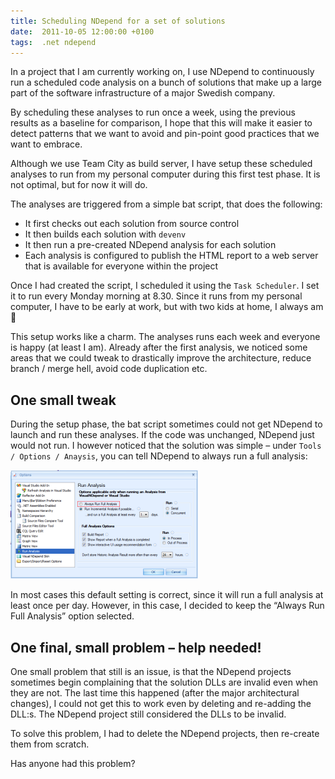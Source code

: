 ```yaml
---
title: Scheduling NDepend for a set of solutions
date:  2011-10-05 12:00:00 +0100
tags:  .net ndepend
---
```


In a project that I am currently working on, I use NDepend to continuously run a
scheduled code analysis on a bunch of solutions that make up a large part of the
software infrastructure of a major Swedish company.

By scheduling these analyses to run once a week, using the previous results as a
baseline for comparison, I hope that this will make it easier to detect patterns
that we want to avoid and pin-point good practices that we want to embrace.

Although we use Team City as build server, I have setup these scheduled analyses
to run from my personal computer during this first test phase. It is not optimal,
but for now it will do.

The analyses are triggered from a simple bat script, that does the following:

- It first checks out each solution from source control
- It then builds each solution with `devenv`
- It then run a pre-created NDepend analysis for each solution
- Each analysis is configured to publish the HTML report to a web server that is available for everyone within the project

Once I had created the script, I scheduled it using the `Task Scheduler`.  I set
it to run every Monday morning at 8.30. Since it runs from my personal computer,
I have to be early at work, but with two kids at home, I always am 🙂

This setup works like a charm. The analyses runs each week and everyone is happy
(at least I am). Already after the first analysis, we noticed some areas that we
could tweak to drastically improve the architecture, reduce branch / merge hell,
avoid code duplication etc.


## One small tweak

During the setup phase, the bat script sometimes could not get NDepend to launch
and run these analyses. If the code was unchanged, NDepend just would not run. I
however noticed that the solution was simple – under `Tools / Options / Anaysis`,
you can tell NDepend to always run a full analysis:

![NDepend](/assets/blog/2011/2011-10-05-2.png "NDepend")

In most cases this default setting is correct, since it will run a full analysis
at least once per day. However, in this case, I decided to keep the “Always Run
Full Analysis” option selected.


## One final, small problem – help needed!

One small problem that still is an issue, is that the NDepend projects sometimes
begin complaining that the solution DLLs are invalid even when they are not. The
last time this happened (after the major architectural changes), I could not get
this to work even by deleting and re-adding the DLL:s. The NDepend project still
considered the DLLs to be invalid.

To solve this problem, I had to delete the NDepend projects, then re-create them
from scratch.

Has anyone had this problem?